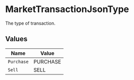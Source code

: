 # MarketTransactionJsonType

The type of transaction.


## Values

| Name       | Value      |
| ---------- | ---------- |
| `Purchase` | PURCHASE   |
| `Sell`     | SELL       |